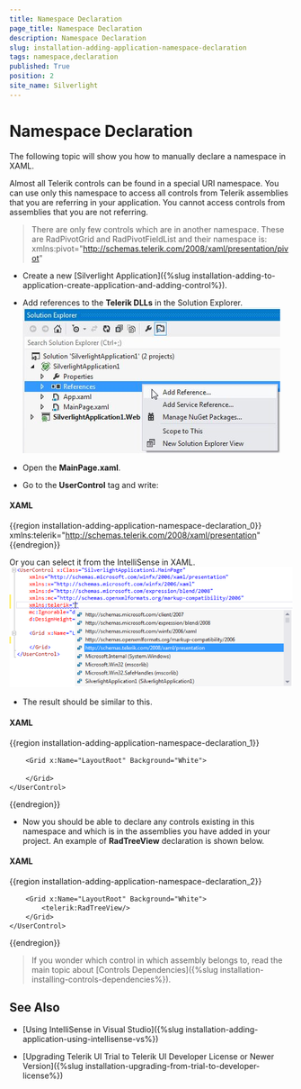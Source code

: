 ```yaml
---
title: Namespace Declaration
page_title: Namespace Declaration
description: Namespace Declaration
slug: installation-adding-application-namespace-declaration
tags: namespace,declaration
published: True
position: 2
site_name: Silverlight
---
```


# Namespace Declaration

The following topic will show you how to manually declare a namespace in XAML.

Almost all Telerik controls can be found in a special URI namespace. You can use only this namespace to access all controls from Telerik assemblies that you are referring in your application. You cannot access controls from assemblies that you are not referring.
        
>There are only few controls which are in another namespace. These are RadPivotGrid and RadPivotFieldList and their namespace is: xmlns:pivot="http://schemas.telerik.com/2008/xaml/presentation/pivot"
        	
* Create a new [Silverlight Application]({%slug installation-adding-to-application-create-application-and-adding-control%}).
          	
* Add references to the __Telerik DLLs__ in the Solution Explorer.
![Common Installing Namespace Declaration 011](images/Common_InstallingNamespaceDeclaration_011.png)

* Open the __MainPage.xaml__.
   	
* Go to the __UserControl__ tag and write:
          	
#### __XAML__

{{region installation-adding-application-namespace-declaration_0}}
	xmlns:telerik="http://schemas.telerik.com/2008/xaml/presentation"
{{endregion}}

Or you can select it from the IntelliSense in XAML.![Common Installing Namespace Declaration 012](images/Common_InstallingNamespaceDeclaration_012.png)

* The result should be similar to this.

#### __XAML__

{{region installation-adding-application-namespace-declaration_1}}
	<UserControl x:Class="SilverlightApplication1.MainPage"
	    xmlns="http://schemas.microsoft.com/winfx/2006/xaml/presentation"
	    xmlns:x="http://schemas.microsoft.com/winfx/2006/xaml"
	    xmlns:d="http://schemas.microsoft.com/expression/blend/2008"
	    xmlns:mc="http://schemas.openxmlformats.org/markup-compatibility/2006"
	    xmlns:telerik="http://schemas.telerik.com/2008/xaml/presentation"
	    mc:Ignorable="d"
	    d:DesignHeight="300" d:DesignWidth="400">
	
	    <Grid x:Name="LayoutRoot" Background="White">
	        
	    </Grid>
	</UserControl>
{{endregion}}

* Now you should be able to declare any controls existing in this namespace and which is in the assemblies you have added in your project. An example of __RadTreeView__ declaration is shown below.

#### __XAML__

{{region installation-adding-application-namespace-declaration_2}}
	<UserControl x:Class="SilverlightApplication1.MainPage"
	    xmlns="http://schemas.microsoft.com/winfx/2006/xaml/presentation"
	    xmlns:x="http://schemas.microsoft.com/winfx/2006/xaml"
	    xmlns:d="http://schemas.microsoft.com/expression/blend/2008"
	    xmlns:mc="http://schemas.openxmlformats.org/markup-compatibility/2006"
	    xmlns:telerik="http://schemas.telerik.com/2008/xaml/presentation"
	    mc:Ignorable="d"
	    d:DesignHeight="300" d:DesignWidth="400">
	    
	    <Grid x:Name="LayoutRoot" Background="White">
	        <telerik:RadTreeView/>
	    </Grid>
	</UserControl>
{{endregion}}

>If you wonder which control in which assembly belongs to, read the main topic about [Controls Dependencies]({%slug installation-installing-controls-dependencies%}).

## See Also

 * [Using IntelliSense in Visual Studio]({%slug installation-adding-application-using-intellisense-vs%})

 * [Upgrading Telerik UI Trial to Telerik UI Developer License or Newer Version]({%slug installation-upgrading-from-trial-to-developer-license%})
